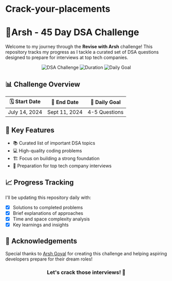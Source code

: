 # Crack-your-placements
# 🚀Arsh - 45 Day DSA Challenge

Welcome to my journey through the **Revise with Arsh** challenge! This repository tracks my progress as I tackle a curated set of DSA questions designed to prepare for interviews at top tech companies.

<div align="center">

![DSA Challenge](https://img.shields.io/badge/Challenge-DSA-blue?style=for-the-badge&logo=leetcode)
![Duration](https://img.shields.io/badge/Duration-45--60%20Days-green?style=for-the-badge)
![Daily Goal](https://img.shields.io/badge/Daily%20Goal-4--5%20Questions-orange?style=for-the-badge)

</div>

## 📊 Challenge Overview

| 🗓️ Start Date | 🏁 End Date | 🎯 Daily Goal |
|:--------------:|:-----------:|:-------------:|
| July 14, 2024  | Sept 11, 2024 | 4-5 Questions |

## 🌟 Key Features

- 📚 Curated list of important DSA topics
- 💻 High-quality coding problems
- 🏗️ Focus on building a strong foundation
- 🚀 Preparation for top tech company interviews

## 📈 Progress Tracking

I'll be updating this repository daily with:

- [x] Solutions to completed problems
- [x] Brief explanations of approaches
- [x] Time and space complexity analysis
- [x] Key learnings and insights

## 🙏 Acknowledgements

Special thanks to [Arsh Goyal](https://github.com/arshgoyal) for creating this challenge and helping aspiring developers prepare for their dream roles!

<div align="center">

### Let's crack those interviews! 💪

</div>
